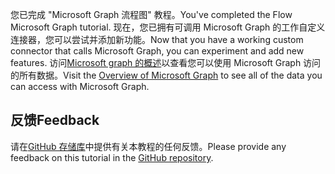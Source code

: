 <!-- markdownlint-disable MD002 MD041 -->

<span data-ttu-id="19d4a-101">您已完成 "Microsoft Graph 流程图" 教程。</span><span class="sxs-lookup"><span data-stu-id="19d4a-101">You've completed the Flow Microsoft Graph tutorial.</span></span> <span data-ttu-id="19d4a-102">现在，您已拥有可调用 Microsoft Graph 的工作自定义连接器，您可以尝试并添加新功能。</span><span class="sxs-lookup"><span data-stu-id="19d4a-102">Now that you have a working custom connector that calls Microsoft Graph, you can experiment and add new features.</span></span> <span data-ttu-id="19d4a-103">访问[Microsoft graph 的概述](/graph/overview)以查看您可以使用 Microsoft Graph 访问的所有数据。</span><span class="sxs-lookup"><span data-stu-id="19d4a-103">Visit the [Overview of Microsoft Graph](/graph/overview) to see all of the data you can access with Microsoft Graph.</span></span>

## <a name="feedback"></a><span data-ttu-id="19d4a-104">反馈</span><span class="sxs-lookup"><span data-stu-id="19d4a-104">Feedback</span></span>

<span data-ttu-id="19d4a-105">请在[GitHub 存储库](https://github.com/microsoftgraph/msgraph-training-microsoftflow)中提供有关本教程的任何反馈。</span><span class="sxs-lookup"><span data-stu-id="19d4a-105">Please provide any feedback on this tutorial in the [GitHub repository](https://github.com/microsoftgraph/msgraph-training-microsoftflow).</span></span>
